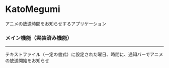 ﻿# KatoMegumi
アニメの放送時間をお知らせするアプリケーション
### メイン機能（実装済み機能）
***
テキストファイル（一定の書式）に設定された曜日、時間に、通知バーでアニメの放送開始をお知らせ
